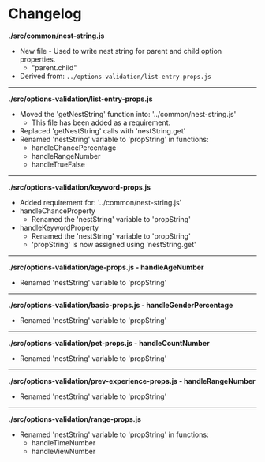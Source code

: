 # Changelog

**./src/common/nest-string.js**
* New file - Used to write nest string for parent and child option properties.
	* "parent.child"
* Derived from: `../options-validation/list-entry-props.js`

---

**./src/options-validation/list-entry-props.js**
* Moved the 'getNestString' function into: '../common/nest-string.js'
	* This file has been added as a requirement.
* Replaced 'getNestString' calls with 'nestString.get'
* Renamed 'nestString' variable to 'propString' in functions:
	* handleChancePercentage
	* handleRangeNumber
	* handleTrueFalse

---

**./src/options-validation/keyword-props.js**
* Added requirement for: '../common/nest-string.js'
* handleChanceProperty
	* Renamed the 'nestString' variable to 'propString'
* handleKeywordProperty
	* Renamed the 'nestString' variable to 'propString'
	* 'propString' is now assigned using 'nestString.get'

---

**./src/options-validation/age-props.js - handleAgeNumber**
* Renamed 'nestString' variable to 'propString'

---

**./src/options-validation/basic-props.js - handleGenderPercentage**
* Renamed 'nestString' variable to 'propString'

---

**./src/options-validation/pet-props.js - handleCountNumber**
* Renamed 'nestString' variable to 'propString'

---

**./src/options-validation/prev-experience-props.js - handleRangeNumber**
* Renamed 'nestString' variable to 'propString'

---

**./src/options-validation/range-props.js**
* Renamed 'nestString' variable to 'propString' in functions:
	* handleTimeNumber
	* handleViewNumber
